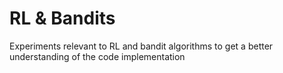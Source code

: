 # RL & Bandits
Experiments relevant to RL and bandit algorithms to get a better understanding of the code implementation